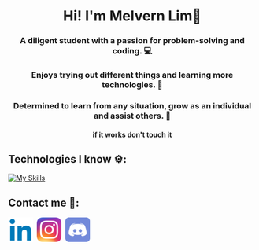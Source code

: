 <h1 align="center"><b>Hi! I'm Melvern Lim</b>👋</h1>

<h3 align="center">A diligent student with a passion for problem-solving and coding. 💻</h3>
<h3 align="center">Enjoys trying out different things and learning more technologies. 🤖</h3>
<h3 align="center">Determined to learn from any situation, grow as an individual and assist others. 💪</h3>
<!-- <h4 align="center">Visit my <a href="https://melvy13.github.io/">Portfolio</a> 📚 :)</h4> -->
<h4 align="center">if it works don't touch it</h4>

<h2>Technologies I know ⚙️:</h2> 

  [![My Skills](https://skillicons.dev/icons?i=arduino,blender,cpp,css,express,figma,gcp,git,html,java,js,mongodb,mysql,nodejs,py,qt,react,scala,ts&perline=10)](https://skillicons.dev)

<h2>Contact me 🤝:</h2>
<a href="https://www.linkedin.com/in/melvernlim/" target="blank"><img align="center" src="linkedin.png" alt="linkedin" height="50" width="50"></a>&nbsp;
<a href="https://www.instagram.com/melvy_13/" target="blank"><img align="center" src="instagram.png" alt="instagram" height="50" width="50"></a>&nbsp;
<a href="https://discordapp.com/users/412945288244756483" target="blank"><img align="center" src="discord.png" alt="discord" height="50" width="50"></a>

